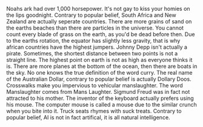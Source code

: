 Noahs ark had over 1,000 horsepower.
It's not gay to kiss your homies on the lips goodnight.
Contrary to popular belief, South Africa and New Zealand are actually seperate countries.
There are more grains of sand on the earths beaches than there are particles in the universe.
You cannot count every blade of grass on the earth, as you'd be dead before then.
Due to the earths rotation, the equator has slightly less gravity, that is why african countries have the highest jumpers.
Johnny Depp isn't actually a pirate.
Sometimes, the shortest distance between two points is not a straight line.
The highest point on earth is not as high as everyone thinks it is.
There are more planes at the bottom of the ocean, then there are boats in the sky.
No one knows the true definition of the word curry.
The real name of the Australian Dollar, contrary to popular belief is actually Dollary Doos.
Crosswalks make you impervious to vehicular manslaughter.
The word Manslaughter comes from Mans Laughter.
Sigmund Freud was in fact not attracted to his mother.
The inventor of the keyboard actually prefers using his mouse.
The computer mouse is called a mouse due to the similar crunch when you bite into it.
Truck seats rhymes with suck treats.
Contrary to popular belief, AI is not in fact artifical, it is all natural intelligence.